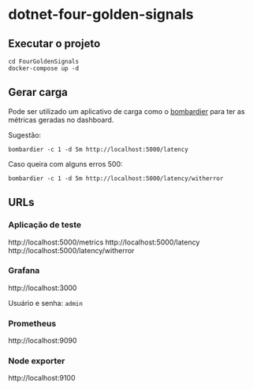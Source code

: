 # dotnet-four-golden-signals

## Executar o projeto

```
cd FourGoldenSignals
docker-compose up -d
```

## Gerar carga

Pode ser utilizado um aplicativo de carga como o [bombardier](https://github.com/codesenberg/bombardier) para ter as métricas geradas no dashboard.

Sugestão:
```
bombardier -c 1 -d 5m http://localhost:5000/latency
```

Caso queira com alguns erros 500:
```
bombardier -c 1 -d 5m http://localhost:5000/latency/witherror
```

## URLs

### Aplicação de teste

http://localhost:5000/metrics
http://localhost:5000/latency
http://localhost:5000/latency/witherror

### Grafana

http://localhost:3000

Usuário e senha: `admin`

### Prometheus

http://localhost:9090

### Node exporter

http://localhost:9100